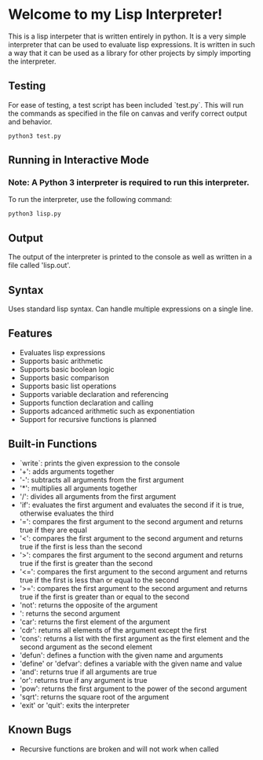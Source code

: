# Welcome to my Lisp Interpreter!
This is a lisp interpeter that is written entirely in python. It is a very simple interpreter that can be used to evaluate lisp expressions. It is written in such a way that it can be used as a library for other projects by simply importing the interpreter.

## Testing
For ease of testing, a test script has been included \`test.py\`. This will run the commands as specified in the file on canvas and verify correct output and behavior.
```
python3 test.py
```

## Running in Interactive Mode
### Note: A Python 3 interpreter is required to run this interpreter.
To run the interpreter, use the following command:
```
python3 lisp.py
```
## Output
The output of the interpreter is printed to the console as well as written in a file called \'lisp.out\'.

## Syntax
Uses standard lisp syntax. Can handle multiple expressions on a single line.

## Features
- Evaluates lisp expressions
- Supports basic arithmetic
- Supports basic boolean logic
- Supports basic comparison
- Supports basic list operations
- Supports variable declaration and referencing
- Supports function declaration and calling
- Supports adcanced arithmetic such as exponentiation
- Support for recursive functions is planned


## Built-in Functions
- \`write\`: prints the given expression to the console
- '+': adds arguments together
- '-': subtracts all arguments from the first argument
- '*': multiplies all arguments together
- '/': divides all arguments from the first argument
- 'if': evaluates the first argument and evaluates the second if it is true, otherwise evaluates the third
- '=': compares the first argument to the second argument and returns true if they are equal
- '<': compares the first argument to the second argument and returns true if the first is less than the second
- '>': compares the first argument to the second argument and returns true if the first is greater than the second
- '<=': compares the first argument to the second argument and returns true if the first is less than or equal to the second
- '>=': compares the first argument to the second argument and returns true if the first is greater than or equal to the second
- 'not': returns the opposite of the argument
- ': returns the second argument
- 'car': returns the first element of the argument
- 'cdr': returns all elements of the argument except the first
- 'cons': returns a list with the first argument as the first element and the second argument as the second element
- 'defun': defines a function with the given name and arguments
- 'define' or 'defvar': defines a variable with the given name and value
- 'and': returns true if all arguments are true
- 'or': returns true if any argument is true
- 'pow': returns the first argument to the power of the second argument
- 'sqrt': returns the square root of the argument
- 'exit' or 'quit': exits the interpreter

## Known Bugs
- Recursive functions are broken and will not work when called